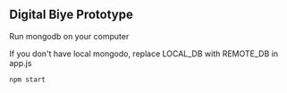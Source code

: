 ## Digital Biye Prototype

Run mongodb on your computer

If you don't have local mongodo, replace LOCAL_DB with REMOTE_DB in app.js

`npm start`
